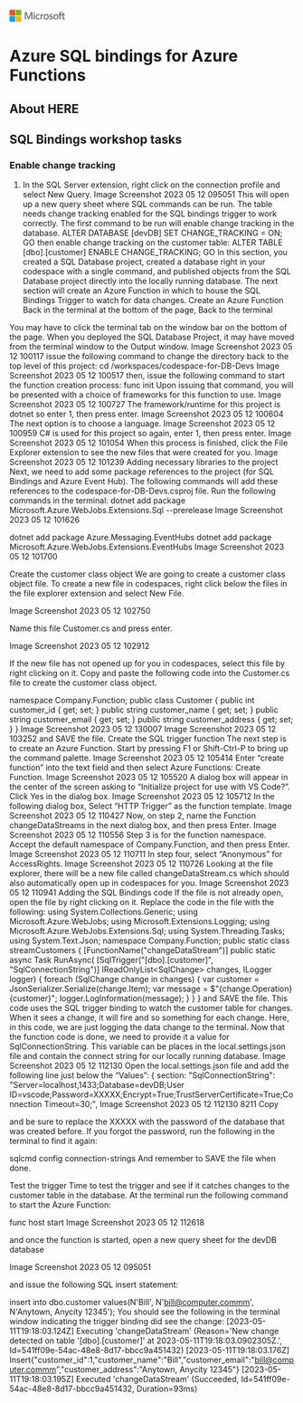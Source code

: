![A picture of the Microsoft Logo](./media/graphics/microsoftlogo.png)

# Azure SQL bindings for Azure Functions

## About HERE

## SQL Bindings workshop tasks

### Enable change tracking

1. In the SQL Server extension, right click on the connection profile and select New Query.
Image Screenshot 2023 05 12 095051
This will open up a new query sheet where SQL commands can be run. The table needs change tracking enabled for the SQL bindings trigger to work correctly.
The first command to be run will enable change tracking in the database.
ALTER DATABASE [devDB]
SET CHANGE_TRACKING = ON;
GO
then enable change tracking on the customer table:
ALTER TABLE [dbo].[customer] ENABLE CHANGE_TRACKING;
GO
In this section, you created a SQL Database project, created a database right in your codespace with a single command, and published objects from the SQL Database project directly into the locally running database. The next section will create an Azure Function in which to house the SQL Bindings Trigger to watch for data changes.
Create an Azure Function
Back in the terminal at the bottom of the page,
Back to the terminal

You may have to click the terminal tab on the window bar on the bottom of the page. When you deployed the SQL Database Project, it may have moved from the terminal window to the Output window.
Image Screenshot 2023 05 12 100117
issue the following command to change the directory back to the top level of this project:
cd /workspaces/codespace-for-DB-Devs
Image Screenshot 2023 05 12 100517
then, issue the following command to start the function creation process:
func init
Upon issuing that command, you will be presented with a choice of frameworks for this function to use.
Image Screenshot 2023 05 12 100727
The framework/runtime for this project is dotnet so enter 1, then press enter.
Image Screenshot 2023 05 12 100604
The next option is to choose a language.
Image Screenshot 2023 05 12 100959
C# is used for this project so again, enter 1, then press enter.
Image Screenshot 2023 05 12 101054
When this process is finished, click the File Explorer extension to see the new files that were created for you.
Image Screenshot 2023 05 12 101239
Adding necessary libraries to the project
Next, we need to add some package references to the project (for SQL Bindings and Azure Event Hub). The following commands will add these references to the codespace-for-DB-Devs.csproj file.
Run the following commands in the terminal:
dotnet add package Microsoft.Azure.WebJobs.Extensions.Sql --prerelease
Image Screenshot 2023 05 12 101626

dotnet add package Azure.Messaging.EventHubs
dotnet add package Microsoft.Azure.WebJobs.Extensions.EventHubs
Image Screenshot 2023 05 12 101700

Create the customer class object
We are going to create a customer class object file. To create a new file in codespaces, right click below the files in the file explorer extension and select New File.

Image Screenshot 2023 05 12 102750

Name this file Customer.cs and press enter.

Image Screenshot 2023 05 12 102912

If the new file has not opened up for you in codespaces, select this file by right clicking on it. Copy and paste the following code into the Customer.cs file to create the customer class object.

namespace Company.Function;
public class Customer
{
    public int customer_id { get; set; }
    public string customer_name { get; set; }
    public string customer_email { get; set; }
    public string customer_address { get; set; }
}
Image Screenshot 2023 05 12 130007
Image Screenshot 2023 05 12 103252
and SAVE the file.
Create the SQL trigger function
The next step is to create an Azure Function. Start by pressing F1 or Shift-Ctrl-P to bring up the command palette.
Image Screenshot 2023 05 12 105414
Enter “create function” into the text field and then select Azure Functions: Create Function.
Image Screenshot 2023 05 12 105520
A dialog box will appear in the center of the screen asking to “Initialize project for use with VS Code?”. Click Yes in the dialog box.
Image Screenshot 2023 05 12 105712
In the following dialog box, Select “HTTP Trigger” as the function template.
Image Screenshot 2023 05 12 110427
Now, on step 2, name the Function changeDataStreams in the next dialog box, and then press Enter.
Image Screenshot 2023 05 12 110556
Step 3 is for the function namespace. Accept the default namespace of Company.Function, and then press Enter.
Image Screenshot 2023 05 12 110711
In step four, select “Anonymous” for AccessRights.
Image Screenshot 2023 05 12 110726
Looking at the file explorer, there will be a new file called changeDataStream.cs which should also automatically open up in codespaces for you.
Image Screenshot 2023 05 12 110941
Adding the SQL Bindings code
If the file is not already open, open the file by right clicking on it. Replace the code in the file with the following:
using System.Collections.Generic;
using Microsoft.Azure.WebJobs;
using Microsoft.Extensions.Logging;
using Microsoft.Azure.WebJobs.Extensions.Sql;
using System.Threading.Tasks;
using System.Text.Json;
namespace Company.Function;
public static class streamCustomers
{
    [FunctionName("changeDataStream")]
    public static async Task RunAsync(
        [SqlTrigger("[dbo].[customer]", "SqlConnectionString")]
            IReadOnlyList<SqlChange<Customer>> changes,
        ILogger logger)
   {
      foreach (SqlChange<Customer> change in changes)
      {
          var customer = JsonSerializer.Serialize(change.Item);
          var message = $"{change.Operation} {customer}";
          logger.LogInformation(message);
        }
    }
}
and SAVE the file. This code uses the SQL trigger binding to watch the customer table for changes. When it sees a change, it will fire and so something for each change. Here, in this code, we are just logging the data change to the terminal.
Now that the function code is done, we need to provide it a value for SqlConnectionString. This variable can be places in the local.settings.json file and contain the connect string for our locally running database.
Image Screenshot 2023 05 12 112130
Open the local.settings.json file and add the following line just below the “Values”: { section:
"SqlConnectionString": "Server=localhost,1433;Database=devDB;User ID=vscode;Password=XXXXX;Encrypt=True;TrustServerCertificate=True;Connection Timeout=30;",
Image Screenshot 2023 05 12 112130 8211 Copy

and be sure to replace the XXXXX with the password of the database that was created before. If you forgot the password, run the following in the terminal to find it again:

sqlcmd config connection-strings
And remember to SAVE the file when done.

Test the trigger
Time to test the trigger and see if it catches changes to the customer table in the database. At the terminal run the following command to start the Azure Function:

func host start
Image Screenshot 2023 05 12 112618

and once the function is started, open a new query sheet for the devDB database

Image Screenshot 2023 05 12 095051

and issue the following SQL insert statement:

insert into dbo.customer values(N'Bill', N'bill@computer.commm', N'Anytown, Anycity 12345');
You should see the following in the terminal window indicating the trigger binding did see the change:
[2023-05-11T19:18:03.124Z] Executing 'changeDataStream' (Reason='New change detected on table '[dbo].[customer]' at 2023-05-11T19:18:03.0902305Z.', Id=541ff09e-54ac-48e8-8d17-bbcc9a451432)
[2023-05-11T19:18:03.176Z] Insert{"customer_id":1,"customer_name":"Bill","customer_email":"bill@computer.commm","customer_address":"Anytown, Anycity 12345"}
[2023-05-11T19:18:03.195Z] Executed 'changeDataStream' (Succeeded, Id=541ff09e-54ac-48e8-8d17-bbcc9a451432, Duration=93ms)
